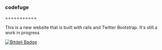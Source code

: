 <h3>codefuge</h3>
===========

   This is a new website that is built with rails and Twitter Bootstrap. It's still a work in progress


[![Bitdeli Badge](https://d2weczhvl823v0.cloudfront.net/Adam0964/codefuge/trend.png)](https://bitdeli.com/free "Bitdeli Badge")


